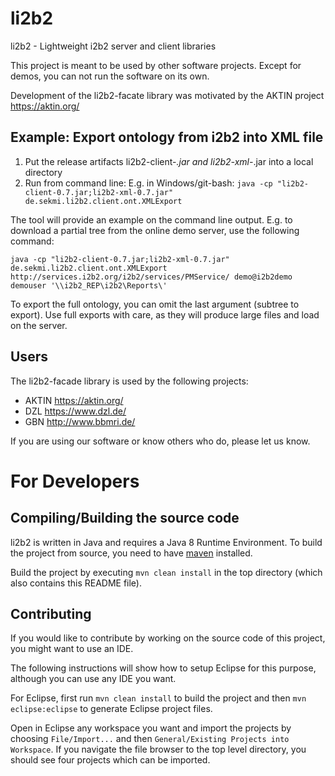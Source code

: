 li2b2
=====
li2b2 - Lightweight i2b2 server and client libraries

This project is meant to be used by other software projects. Except for demos,
you can not run the software on its own.

Development of the li2b2-facate library was motivated by the AKTIN project https://aktin.org/

Example: Export ontology from i2b2 into XML file
--------
1. Put the release artifacts li2b2-client-*.jar and li2b2-xml-*.jar into a local directory
2. Run from command line: E.g. in Windows/git-bash: `java -cp "li2b2-client-0.7.jar;li2b2-xml-0.7.jar" de.sekmi.li2b2.client.ont.XMLExport`

The tool will provide an example on the command line output. E.g. to download a partial tree from the online demo server, use the following command:
```
java -cp "li2b2-client-0.7.jar;li2b2-xml-0.7.jar" de.sekmi.li2b2.client.ont.XMLExport http://services.i2b2.org/i2b2/services/PMService/ demo@i2b2demo demouser '\\i2b2_REP\i2b2\Reports\'
```

To export the full ontology, you can omit the last argument (subtree to export). Use full exports with care, as they will produce large files and load on the server.


Users
-----
The li2b2-facade library is used by the following projects:
- AKTIN https://aktin.org/
- DZL https://www.dzl.de/
- GBN http://www.bbmri.de/

If you are using our software or know others who do, please let us know.


For Developers
==============

Compiling/Building the source code
----------------------------------
li2b2 is written in Java and requires a Java 8 Runtime Environment.
To build the project from source, you need to have 
[maven](https://maven.apache.org/) installed.

Build the project by executing `mvn clean install` in the
top directory (which also contains this README file).


Contributing
------------
If you would like to contribute by working on the source
code of this project, you might want to use an IDE.

The following instructions will show how to setup Eclipse
for this purpose, although you can use any IDE you want.

For Eclipse, first run `mvn clean install` to build the project and
then `mvn eclipse:eclipse` to generate Eclipse project files.

Open in Eclipse any workspace you want and import the projects
by choosing `File/Import...` and then `General/Existing Projects into Workspace`.
If you navigate the file browser to the top level directory, you should
see four projects which can be imported.